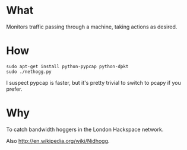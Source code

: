 What
====

Monitors traffic passing through a machine, taking actions as desired.

How
===

```
sudo apt-get install python-pypcap python-dpkt
sudo ./nethogg.py
```

I suspect pypcap is faster, but it's pretty trivial to switch to pcapy if you prefer.

Why
===

To catch bandwidth hoggers in the London Hackspace network.

Also http://en.wikipedia.org/wiki/Nidhogg.

